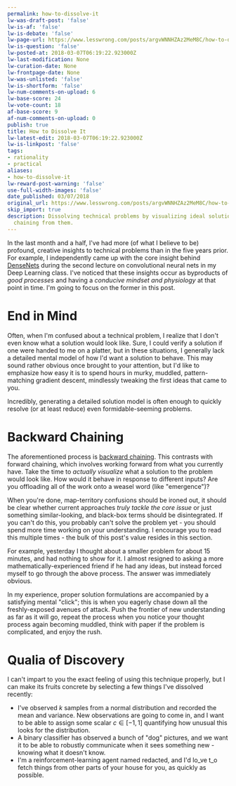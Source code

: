 ```yaml
---
permalink: how-to-dissolve-it
lw-was-draft-post: 'false'
lw-is-af: 'false'
lw-is-debate: 'false'
lw-page-url: https://www.lesswrong.com/posts/argvWNNHZAz2MeM8C/how-to-dissolve-it
lw-is-question: 'false'
lw-posted-at: 2018-03-07T06:19:22.923000Z
lw-last-modification: None
lw-curation-date: None
lw-frontpage-date: None
lw-was-unlisted: 'false'
lw-is-shortform: 'false'
lw-num-comments-on-upload: 6
lw-base-score: 24
lw-vote-count: 18
af-base-score: 9
af-num-comments-on-upload: 0
publish: true
title: How to Dissolve It
lw-latest-edit: 2018-03-07T06:19:22.923000Z
lw-is-linkpost: 'false'
tags:
- rationality
- practical
aliases:
- how-to-dissolve-it
lw-reward-post-warning: 'false'
use-full-width-images: 'false'
date_published: 03/07/2018
original_url: https://www.lesswrong.com/posts/argvWNNHZAz2MeM8C/how-to-dissolve-it
skip_import: true
description: Dissolving technical problems by visualizing ideal solutions and backward
  chaining from them.
---
```

In the last month and a half, I've had more (of what I believe to be) profound, creative insights to technical problems than in the five years prior. For example, I independently came up with the core insight behind [DenseNets](https://arxiv.org/abs/1608.06993) during the second lecture on convolutional neural nets in my Deep Learning class. I've noticed that these insights occur as byproducts of _good processes_ and having a _conducive mindset and physiology_ at that point in time. I'm going to focus on the former in this post.

# End in Mind

Often, when I'm confused about a technical problem, I realize that I don't even know what a solution would look like. Sure, I could verify a solution if one were handed to me on a platter, but in these situations, I generally lack a detailed mental model of how I'd want a solution to behave. This may sound rather obvious once brought to your attention, but I'd like to emphasize how easy it is to spend hours in murky, muddled, pattern-matching gradient descent, mindlessly tweaking the first ideas that came to you.

Incredibly, generating a detailed solution model is often enough to quickly resolve (or at least reduce) even formidable-seeming problems.

# Backward Chaining

The aforementioned process is [backward chaining](https://en.wikipedia.org/wiki/Backward_chaining). This contrasts with forward chaining, which involves working forward from what you currently have. Take the time to _actually visualize_ what a solution to the problem would look like. How would it behave in response to different inputs? Are you offloading all of the work onto a weasel word (like "emergence")?

When you're done, map-territory confusions should be ironed out, it should be clear whether current approaches _truly_ _tackle the core issue_ or just something similar-looking, and black-box terms should be disintegrated. If you can't do this, you probably can't solve the problem yet - you should spend more time working on your understanding. I encourage you to read this multiple times - the bulk of this post's value resides in this section.

For example, yesterday I thought about a smaller problem for about 15 minutes, and had nothing to show for it. I almost resigned to asking a more mathematically-experienced friend if he had any ideas, but instead forced myself to go through the above process. The answer was immediately obvious.

In my experience, proper solution formulations are accompanied by a satisfying mental "click"; this is when you eagerly chase down all the freshly-exposed avenues of attack. Push the frontier of new understanding as far as it will go, repeat the process when you notice your thought process again becoming muddled, think with paper if the problem is complicated, and enjoy the rush.

# Qualia of Discovery

I can't impart to you the exact feeling of using this technique properly, but I can make its fruits concrete by selecting a few things I've dissolved recently:

- I've observed  $k$ samples from a normal distribution and recorded the mean and variance. New observations are going to come in, and I want to be able to assign some scalar  $c \in [-1,1]$ quantifying how unusual this looks for the distribution.
- A binary classifier has observed a bunch of "dog" pictures, and we want it to be able to robustly communicate when it sees something new - knowing what it doesn't know.
- I'm a reinforcement-learning agent named <span class="corrupted">redacted</span>, and I'd lo_ve t_o fetch things from other parts of your house for you, as quickly as possible.
